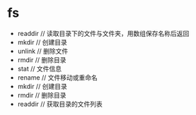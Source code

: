 # fs

- readdir // 读取目录下的文件与文件夹，用数组保存名称后返回
- mkdir // 创建目录
- unlink // 删除文件
- rmdir // 删除目录
- stat // 文件信息
- rename // 文件移动或重命名
- mkdir // 创建目录
- rmdir // 删除目录
- readdir // 获取目录的文件列表